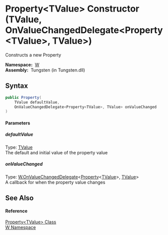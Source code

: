 Property&lt;TValue> Constructor (TValue, OnValueChangedDelegate&lt;Property&lt;TValue>, TValue>)
================================================================================================
   Constructs a new Property

  **Namespace:**  [W][1]  
  **Assembly:**  Tungsten (in Tungsten.dll)

Syntax
------

```csharp
public Property(
	TValue defaultValue,
	OnValueChangedDelegate<Property<TValue>, TValue> onValueChanged
)
```

#### Parameters

##### *defaultValue*
Type: [TValue][2]  
The default and initial value of the property value

##### *onValueChanged*
Type: [W.OnValueChangedDelegate][3]&lt;[Property][2]&lt;[TValue][2]>, [TValue][2]>  
A callback for when the property value changes


See Also
--------

#### Reference
[Property&lt;TValue> Class][2]  
[W Namespace][1]  

[1]: ../README.md
[2]: README.md
[3]: ../OnValueChangedDelegate_2/README.md